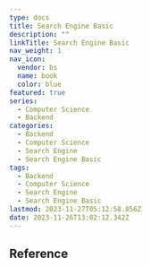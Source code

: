 ```yaml
---
type: docs
title: Search Engine Basic
description: ""
linkTitle: Search Engine Basic
nav_weight: 1
nav_icon:
  vendor: bs
  name: book
  color: blue
featured: true
series:
  - Computer Science
  - Backend
categories:
  - Backend
  - Computer Science
  - Search Engine
  - Search Engine Basic
tags:
  - Backend
  - Computer Science
  - Search Engine
  - Search Engine Basic
lastmod: 2023-11-27T05:12:58.856Z
date: 2023-11-26T13:02:12.342Z
---
```


## Reference
